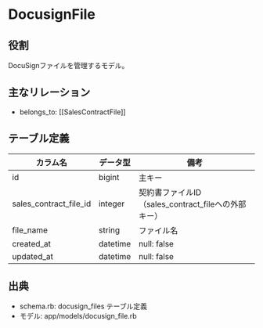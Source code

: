 # DocusignFile

## 役割
DocuSignファイルを管理するモデル。

## 主なリレーション
- belongs_to: [[SalesContractFile]]

## テーブル定義

| カラム名 | データ型 | 備考 |
|---|---|---|
| id | bigint | 主キー |
| sales_contract_file_id | integer | 契約書ファイルID（sales_contract_fileへの外部キー） |
| file_name | string | ファイル名 |
| created_at | datetime | null: false |
| updated_at | datetime | null: false |

## 出典
- schema.rb: docusign_files テーブル定義
- モデル: app/models/docusign_file.rb 